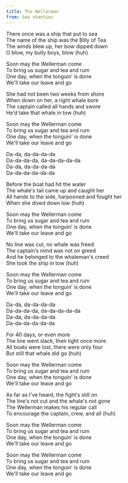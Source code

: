 ```yaml
---
title: The Wellerman
from: Sea shanties
---
```


There once was a ship that put to sea  
The name of the ship was the Billy of Tea  
The winds blew up, her bow dipped down  
O blow, my bully boys, blow (huh)  

Soon may the Wellerman come  
To bring us sugar and tea and rum  
One day, when the tonguin′ is done  
We'll take our leave and go  

She had not been two weeks from shore  
When down on her, a right whale bore  
The captain called all hands and swore  
He′d take that whale in tow (huh)  

Soon may the Wellerman come  
To bring us sugar and tea and rum  
One day, when the tonguin' is done  
We'll take our leave and go  


Da-da, da-da-da-da  
Da-da-da-da, da-da-da-da-da  
Da-da, da-da-da-da  
Da-da-da-da-da-da  

Before the boat had hit the water  
The whale′s tail came up and caught her  
All hands to the side, harpooned and fought her  
When she dived down low (huh)  

Soon may the Wellerman come  
To bring us sugar and tea and rum  
One day, when the tonguin′ is done  
We'll take our leave and go  

No line was cut, no whale was freed  
The captain′s mind was not on greed  
And he belonged to the whaleman's creed  
She took the ship in tow (huh)  

Soon may the Wellerman come  
To bring us sugar and tea and rum  
One day, when the tonguin′ is done  
We'll take our leave and go  


Da-da, da-da-da-da  
Da-da-da-da, da-da-da-da-da  
Da-da, da-da-da-da  
Da-da-da-da-da-da  

For 40 days, or even more  
The line went slack, then tight once more  
All boats were lost, there were only four  
But still that whale did go (huh)  

Soon may the Wellerman come  
To bring us sugar and tea and rum  
One day, when the tonguin′ is done  
We'll take our leave and go  

As far as I've heard, the fight′s still on  
The line′s not cut and the whale's not gone  
The Wellerman makes his regular call  
To encourage the captain, crew, and all (huh)  

Soon may the Wellerman come  
To bring us sugar and tea and rum  
One day, when the tonguin′ is done  
We'll take our leave and go  

Soon may the Wellerman come  
To bring us sugar and tea and rum  
One day, when the tonguin′ is done  
We'll take our leave and go  
